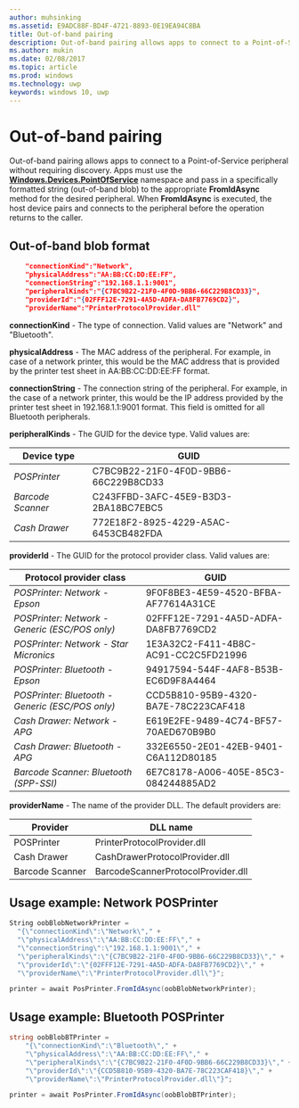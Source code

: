 ```yaml
---
author: muhsinking
ms.assetid: E9ADC88F-BD4F-4721-8893-0E19EA94C8BA
title: Out-of-band pairing
description: Out-of-band pairing allows apps to connect to a Point-of-Service peripheral without requiring discovery.
ms.author: mukin
ms.date: 02/08/2017
ms.topic: article
ms.prod: windows
ms.technology: uwp
keywords: windows 10, uwp
---
```

# Out-of-band pairing

Out-of-band pairing allows apps to connect to a Point-of-Service peripheral without requiring discovery. Apps must use the [**Windows.Devices.PointOfService**](https://msdn.microsoft.com/library/windows/apps/windows.devices.pointofservice.aspx) namespace and pass in a specifically formatted string (out-of-band blob) to the appropriate **FromIdAsync** method for the desired peripheral. When **FromIdAsync** is executed, the host device pairs and connects to the peripheral before the operation returns to the caller.

## Out-of-band blob format

```json
    "connectionKind":"Network",
    "physicalAddress":"AA:BB:CC:DD:EE:FF",
    "connectionString":"192.168.1.1:9001",
    "peripheralKinds":"{C7BC9B22-21F0-4F0D-9BB6-66C229B8CD33}",
    "providerId":"{02FFF12E-7291-4A5D-ADFA-DA8FB7769CD2}",
    "providerName":"PrinterProtocolProvider.dll"
```

**connectionKind** - The type of connection. Valid values are "Network" and "Bluetooth".

**physicalAddress** - The MAC address of the peripheral. For example, in case of a network printer, this would be the MAC address that is provided by the printer test sheet in AA:BB:CC:DD:EE:FF format.

**connectionString** - The connection string of the peripheral. For example, in the case of a network printer, this would be the IP address provided by the printer test sheet in 192.168.1.1:9001 format. This field is omitted for all Bluetooth peripherals.

**peripheralKinds** - The GUID for the device type. Valid values are:

| Device type | GUID |
| ---- | ---- |
| *POSPrinter* | C7BC9B22-21F0-4F0D-9BB6-66C229B8CD33 |
| *Barcode Scanner* | C243FFBD-3AFC-45E9-B3D3-2BA18BC7EBC5 |
| *Cash Drawer* | 772E18F2-8925-4229-A5AC-6453CB482FDA |


**providerId** - The GUID for the protocol provider class. Valid values are:

| Protocol provider class | GUID |
| ---- | ---- |
| *POSPrinter: Network - Epson* | 9F0F8BE3-4E59-4520-BFBA-AF77614A31CE |
| *POSPrinter: Network - Generic (ESC/POS only)* | 02FFF12E-7291-4A5D-ADFA-DA8FB7769CD2 |
| *POSPrinter: Network - Star Micronics* | 1E3A32C2-F411-4B8C-AC91-CC2C5FD21996 |
| *POSPrinter: Bluetooth - Epson* | 94917594-544F-4AF8-B53B-EC6D9F8A4464 |
| *POSPrinter: Bluetooth - Generic (ESC/POS only)* | CCD5B810-95B9-4320-BA7E-78C223CAF418 |
| *Cash Drawer: Network - APG* | E619E2FE-9489-4C74-BF57-70AED670B9B0 |
| *Cash Drawer: Bluetooth - APG* | 332E6550-2E01-42EB-9401-C6A112D80185 |
| *Barcode Scanner: Bluetooth (SPP-SSI)* | 6E7C8178-A006-405E-85C3-084244885AD2 |

**providerName** - The name of the provider DLL. The default providers are:

| Provider | DLL name |
| ---- | ---- |
| POSPrinter | PrinterProtocolProvider.dll |
| Cash Drawer | CashDrawerProtocolProvider.dll |
| Barcode Scanner | BarcodeScannerProtocolProvider.dll |

## Usage example: Network POSPrinter

```csharp
String oobBlobNetworkPrinter =
  "{\"connectionKind\":\"Network\"," +
  "\"physicalAddress\":\"AA:BB:CC:DD:EE:FF\"," +
  "\"connectionString\":\"192.168.1.1:9001\"," +
  "\"peripheralKinds\":\"{C7BC9B22-21F0-4F0D-9BB6-66C229B8CD33}\"," +
  "\"providerId\":\"{02FFF12E-7291-4A5D-ADFA-DA8FB7769CD2}\"," +
  "\"providerName\":\"PrinterProtocolProvider.dll\"}";

printer = await PosPrinter.FromIdAsync(oobBlobNetworkPrinter);
```

## Usage example: Bluetooth POSPrinter

```csharp
string oobBlobBTPrinter =
    "{\"connectionKind\":\"Bluetooth\"," +
    "\"physicalAddress\":\"AA:BB:CC:DD:EE:FF\"," +
    "\"peripheralKinds\":\"{C7BC9B22-21F0-4F0D-9BB6-66C229B8CD33}\"," +
    "\"providerId\":\"{CCD5B810-95B9-4320-BA7E-78C223CAF418}\"," +
    "\"providerName\":\"PrinterProtocolProvider.dll\"}";

printer = await PosPrinter.FromIdAsync(oobBlobBTPrinter);

```
